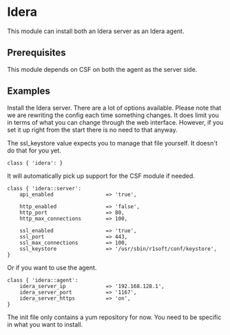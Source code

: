 # Idera

This module can install both an Idera server as an Idera agent.

## Prerequisites

This module depends on CSF on both the agent as the server side.

## Examples

Install the Idera server. There are a lot of options available. Please note
that we are rewriting the config each time something changes. It does limit
you in terms of what you can change through the web interface. However, if
you set it up right from the start there is no need to that anyway.

The ssl_keystore value expects you to manage that file yourself. It doesn't
do that for you yet.

```
class { 'idera': }
```

It will automatically pick up support for the CSF module if needed.

```
class { 'idera::server':
	api_enabled 				=> 'true',		

	http_enabled				=> 'false',
	http_port					=> 80,
	http_max_connections		=> 100,
		
	ssl_enabled					=> 'true',
	ssl_port					=> 443,
	ssl_max_connections			=> 100,
	ssl_keystore				=> '/usr/sbin/r1soft/conf/keystore',
}
```

Or if you want to use the agent.

```
class { 'idera::agent': 
	idera_server_ip				=> '192.168.128.1',
	idera_server_port			=> '1167',
	idera_server_https			=> 'on',
}
```

The init file only contains a yum repository for now. You need to be specific
in what you want to install.

